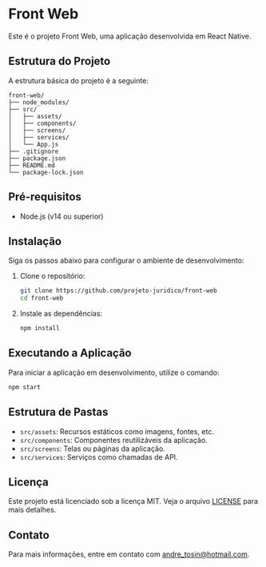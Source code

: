 
# Front Web

Este é o projeto Front Web, uma aplicação desenvolvida em React Native.

## Estrutura do Projeto

A estrutura básica do projeto é a seguinte:

```
front-web/
├── node_modules/
├── src/
│   ├── assets/
│   ├── components/
│   ├── screens/
│   ├── services/
│   └── App.js
├── .gitignore
├── package.json
├── README.md
└── package-lock.json
```

## Pré-requisitos

- Node.js (v14 ou superior)

## Instalação

Siga os passos abaixo para configurar o ambiente de desenvolvimento:

1. Clone o repositório:
   ```bash
   git clone https://github.com/projeto-juridico/front-web
   cd front-web
   ```

2. Instale as dependências:
   ```bash
   npm install
   ```

## Executando a Aplicação

Para iniciar a aplicação em desenvolvimento, utilize o comando:

```bash
npm start
```

## Estrutura de Pastas

- `src/assets`: Recursos estáticos como imagens, fontes, etc.
- `src/components`: Componentes reutilizáveis da aplicação.
- `src/screens`: Telas ou páginas da aplicação.
- `src/services`: Serviços como chamadas de API.

## Licença

Este projeto está licenciado sob a licença MIT. Veja o arquivo [LICENSE](LICENSE) para mais detalhes.

## Contato

Para mais informações, entre em contato com [andre_tosin@hotmail.com](mailto:andre_tosin@hotmail.com).
